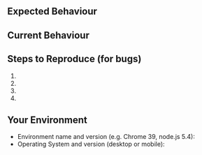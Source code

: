 <!--- Provide a general summary of the issue in the Title above -->

## Expected Behaviour
<!--- What should happen? -->

## Current Behaviour
<!--- What currently happens that isn't what's expected? -->

## Steps to Reproduce (for bugs)
<!--- Provide a link to a live example, or an unambiguous set of steps to -->
<!--- reproduce this bug. Include code to reproduce, if relevant -->
1.
2.
3.
4.

## Your Environment
<!--- Include as many relevant details about the environment you experienced the bug in -->
* Environment name and version (e.g. Chrome 39, node.js 5.4):
* Operating System and version (desktop or mobile):
